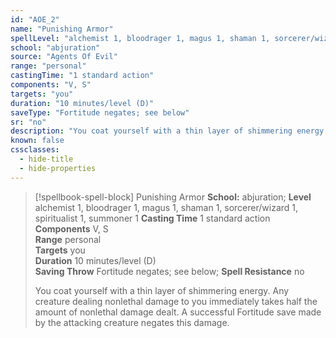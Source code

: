 ```yaml
---
id: "AOE_2"
name: "Punishing Armor"
spellLevel: "alchemist 1, bloodrager 1, magus 1, shaman 1, sorcerer/wizard 1, spiritualist 1, summoner 1"
school: "abjuration"
source: "Agents Of Evil"
range: "personal"
castingTime: "1 standard action"
components: "V, S"
targets: "you"
duration: "10 minutes/level (D)"
saveType: "Fortitude negates; see below"
sr: "no"
description: "You coat yourself with a thin layer of shimmering energy. Any creature dealing nonlethal damage to you immediately takes half the amount of nonlethal damage dealt. A successful Fortitude save made by the attacking creature negates this damage."
known: false
cssclasses:
  - hide-title
  - hide-properties
---
```


> [!spellbook-spell-block] Punishing Armor
> **School:** abjuration; **Level** alchemist 1, bloodrager 1, magus 1, shaman 1, sorcerer/wizard 1, spiritualist 1, summoner 1
> **Casting Time** 1 standard action  
> **Components** V, S  
> **Range** personal  
> **Targets** you  
> **Duration** 10 minutes/level (D)  
> **Saving Throw** Fortitude negates; see below; **Spell Resistance** no
> 
> You coat yourself with a thin layer of shimmering energy. Any creature dealing nonlethal damage to you immediately takes half the amount of nonlethal damage dealt. A successful Fortitude save made by the attacking creature negates this damage.